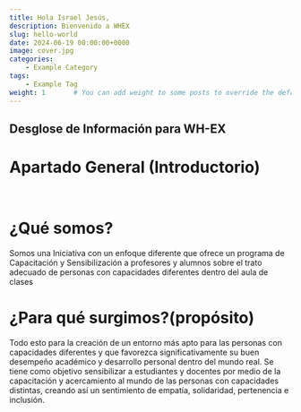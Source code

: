 ```yaml
---
title: Hola Israel Jesús,
description: Bienvenido a WHEX
slug: hello-world
date: 2024-06-19 00:00:00+0000
image: cover.jpg
categories:
    - Example Category
tags:
    - Example Tag
weight: 1       # You can add weight to some posts to override the default sorting (date descending)
---
```


## Desglose de Información para WH-EX

# Apartado General (Introductorio)
<br>

# ¿Qué somos?
Somos una Iniciativa con un enfoque diferente que ofrece un programa de Capacitación y Sensibilización a profesores y alumnos sobre el trato adecuado de personas con capacidades diferentes dentro del aula de clases

# ¿Para qué surgimos?(propósito)
Todo esto para la creación de un entorno más apto para las personas con capacidades diferentes y que favorezca significativamente su buen desempeño académico y desarrollo personal dentro del mundo real.
Se tiene como objetivo sensibilizar a estudiantes y docentes por medio de la capacitación y acercamiento al mundo de las personas con capacidades distintas, creando así un sentimiento de empatía, solidaridad, pertenencia e inclusión.
